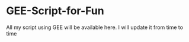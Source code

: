 # GEE-Script-for-Fun
All my script using GEE will be available here. I will update it from time to time
